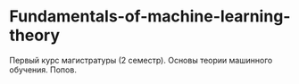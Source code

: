 # Fundamentals-of-machine-learning-theory
Первый курс магистратуры (2 семестр). Основы теории машинного обучения. Попов.
